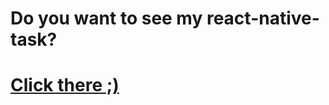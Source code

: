 # Do you want to see my react-native-task?
# <a href="http://uladzimir-yeudakimovich.ml/react-native-task/">Click there ;)</a>